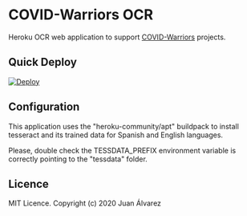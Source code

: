 # COVID-Warriors OCR
Heroku OCR web application to support [COVID-Warriors](https://covidwarriors.io) projects.

## Quick Deploy
[![Deploy](https://www.herokucdn.com/deploy/button.png)](https://heroku.com/deploy)

## Configuration
This application uses the "heroku-community/apt" buildpack to install tesseract and its trained data for Spanish and English languages.

Please, double check the TESSDATA_PREFIX environment variable is correctly pointing to the "tessdata" folder.

## Licence
MIT Licence. Copyright (c) 2020 Juan Álvarez